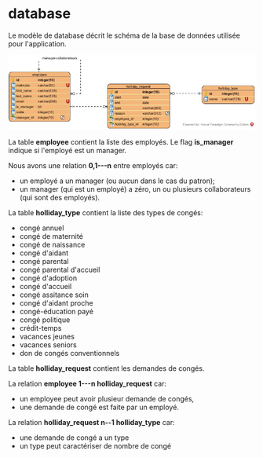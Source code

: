 # database #
Le modèle de database décrit le schéma de la base de données utilisée pour l'application.

![ERD](./images/holliday-request.jpg)

La table **employee** contient la liste des employés. Le flag **is_manager** indique si l'employé est un manager.

Nous avons une relation **0,1---n** entre employés car:
- un employé a un manager (ou aucun dans le cas du patron);
- un manager (qui est un employé) a zéro, un ou plusieurs collaborateurs (qui sont des employés).

La table **holliday_type** contient la liste des types de congés:
- congé annuel
- congé de maternité
- congé de naissance
- congé d'aidant
- congé parental
- congé parental d'accueil
- congé d'adoption
- congé d'accueil
- congé assitance soin
- congé d'aidant proche
- congé-éducation payé
- congé politique
- crédit-temps
- vacances jeunes
- vacances seniors
- don de congés conventionnels

La table **holliday_request** contient les demandes de congés.

La relation **employee 1---n holliday_request** car:
- un employee peut avoir plusieur demande de congés,
- une demande de congé est faite par un employé.

La relation **holliday_request n--1 holliday_type** car:
- une demande de congé a un type
- un type peut caractériser de nombre de congé


